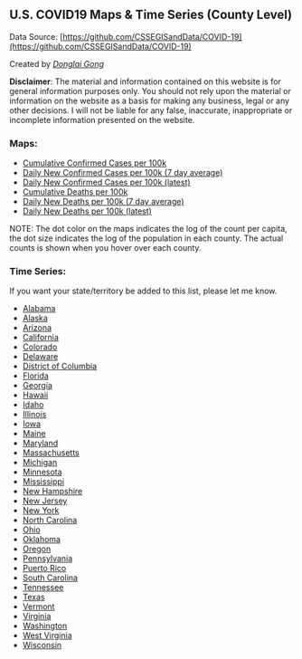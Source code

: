 ## U.S. COVID19 Maps & Time Series (County Level)
Data Source: [https://github.com/CSSEGISandData/COVID-19](https://github.com/CSSEGISandData/COVID-19)

Created by [_Donglai Gong_](mailto:gong@bluetao.com)

**Disclaimer**: The material and information contained on this website is for general information purposes only. You should not rely upon the material or information on the website as a basis for making any business, legal or any other decisions. I will not be liable for any false, inaccurate, inappropriate or incomplete information presented on the website.

### Maps: 

- [Cumulative Confirmed Cases per 100k](https://truedichotomy.github.io/covid19_public/maps/covid19map_confirmed.html)
- [Daily New Confirmed Cases per 100k (7 day average)](https://truedichotomy.github.io/covid19_public/maps/covid19map_delta_confirmed_7days.html)
- [Daily New Confirmed Cases per 100k (latest)](https://truedichotomy.github.io/covid19_public/maps/covid19map_delta_confirmed_latest.html)
- [Cumulative Deaths per 100k](https://truedichotomy.github.io/covid19_public/maps/covid19map_death.html)
- [Daily New Deaths per 100k (7 day average)](https://truedichotomy.github.io/covid19_public/maps/covid19map_delta_death_7days.html)
- [Daily New Deaths per 100k (latest)](https://truedichotomy.github.io/covid19_public/maps/covid19map_delta_death_latest.html)

NOTE: The dot color on the maps indicates the log of the count per capita, the dot size indicates the log of the population in each county. The actual counts is shown when you hover over each county.

### Time Series:

If you want your state/territory be added to this list, please let me know.

- [Alabama](https://truedichotomy.github.io/covid19_public/timeseries/covid19ts_integrated_Alabama.html)
- [Alaska](https://truedichotomy.github.io/covid19_public/timeseries/covid19ts_integrated_Alaska.html)
- [Arizona](https://truedichotomy.github.io/covid19_public/timeseries/covid19ts_integrated_Arizona.html)
- [California](https://truedichotomy.github.io/covid19_public/timeseries/covid19ts_integrated_California.html)
- [Colorado](https://truedichotomy.github.io/covid19_public/timeseries/covid19ts_integrated_Colorado.html)
- [Delaware](https://truedichotomy.github.io/covid19_public/timeseries/covid19ts_integrated_Delaware.html)
- [District of Columbia](https://truedichotomy.github.io/covid19_public/timeseries/covid19ts_integrated_DistrictofColumbia.html)
- [Florida](https://truedichotomy.github.io/covid19_public/timeseries/covid19ts_integrated_Florida.html)
- [Georgia](https://truedichotomy.github.io/covid19_public/timeseries/covid19ts_integrated_Georgia.html)
- [Hawaii](https://truedichotomy.github.io/covid19_public/timeseries/covid19ts_integrated_Hawaii.html)
- [Idaho](https://truedichotomy.github.io/covid19_public/timeseries/covid19ts_integrated_Idaho.html)
- [Illinois](https://truedichotomy.github.io/covid19_public/timeseries/covid19ts_integrated_Illinois.html)
- [Iowa](https://truedichotomy.github.io/covid19_public/timeseries/covid19ts_integrated_Iowa.html)
- [Maine](https://truedichotomy.github.io/covid19_public/timeseries/covid19ts_integrated_Maine.html)
- [Maryland](https://truedichotomy.github.io/covid19_public/timeseries/covid19ts_integrated_Maryland.html)
- [Massachusetts](https://truedichotomy.github.io/covid19_public/timeseries/covid19ts_integrated_Massachusetts.html)
- [Michigan](https://truedichotomy.github.io/covid19_public/timeseries/covid19ts_integrated_Michigan.html)
- [Minnesota](https://truedichotomy.github.io/covid19_public/timeseries/covid19ts_integrated_Minnesota.html)
- [Mississippi](https://truedichotomy.github.io/covid19_public/timeseries/covid19ts_integrated_Mississippi.html)
- [New Hampshire](https://truedichotomy.github.io/covid19_public/timeseries/covid19ts_integrated_NewHampshire.html)
- [New Jersey](https://truedichotomy.github.io/covid19_public/timeseries/covid19tsintegratedd_NewJersey.html)
- [New York](https://truedichotomy.github.io/covid19_public/timeseries/covid19ts_integrated_NewYork.html)
- [North Carolina](https://truedichotomy.github.io/covid19_public/timeseries/covid19ts_integrated_NorthCarolina.html)
- [Ohio](https://truedichotomy.github.io/covid19_public/timeseries/covid19ts_integrated_Ohio.html)
- [Oklahoma](https://truedichotomy.github.io/covid19_public/timeseries/covid19ts_integrated_Oklahoma.html)
- [Oregon](https://truedichotomy.github.io/covid19_public/timeseries/covid19ts_integrated_Oregon.html)
- [Pennsylvania](https://truedichotomy.github.io/covid19_public/timeseries/covid19ts_integrated_Pennsylvania.html)
- [Puerto Rico](https://truedichotomy.github.io/covid19_public/timeseries/integrated_confirmed_PuertoRico.html)
- [South Carolina](https://truedichotomy.github.io/covid19_public/timeseries/covid19ts_integrated_SouthCarolina.html)
- [Tennessee](https://truedichotomy.github.io/covid19_public/timeseries/covid19ts_integrated_Tennessee.html)
- [Texas](https://truedichotomy.github.io/covid19_public/timeseries/covid19ts_integrated_Texas.html)
- [Vermont](https://truedichotomy.github.io/covid19_public/timeseries/covid19ts_integrated_Vermont.html)
- [Virginia](https://truedichotomy.github.io/covid19_public/timeseries/covid19ts_integrated_Virginia.html)
- [Washington](https://truedichotomy.github.io/covid19_public/timeseries/covid19ts_integrated_Washington.html)
- [West Virginia](https://truedichotomy.github.io/covid19_public/timeseries/covid19ts_integrated_WestVirginia.html)
- [Wisconsin](https://truedichotomy.github.io/covid19_public/timeseries/covid19ts_integrated_Wisconsin.html)



